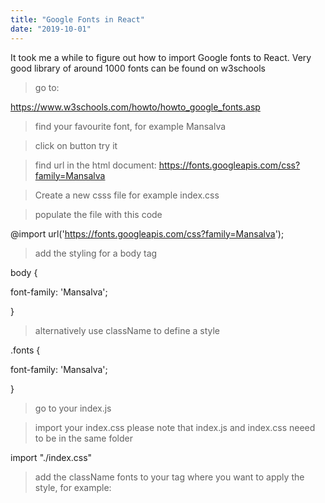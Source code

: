 ```yaml
---
title: "Google Fonts in React"
date: "2019-10-01"
---
```


It took me a while to figure out how to import Google fonts to React. Very good library of around 1000 fonts can be found on w3schools

> go to:

https://www.w3schools.com/howto/howto_google_fonts.asp

> find your favourite font, for example Mansalva

> click on button try it

> find url in the html document: https://fonts.googleapis.com/css?family=Mansalva

> Create a new csss file for example index.css

> populate the file with this code

@import url('https://fonts.googleapis.com/css?family=Mansalva');

> add the styling for a body tag

body {

  font-family: 'Mansalva';

}

> alternatively use className to define a style

.fonts {

  font-family: 'Mansalva';

}

> go to your index.js

> import your index.css please note that index.js and index.css neeed to be in the same folder

import "./index.css"

> add the className fonts to your tag where you want to apply the style, for example:

<div className="fonts">
